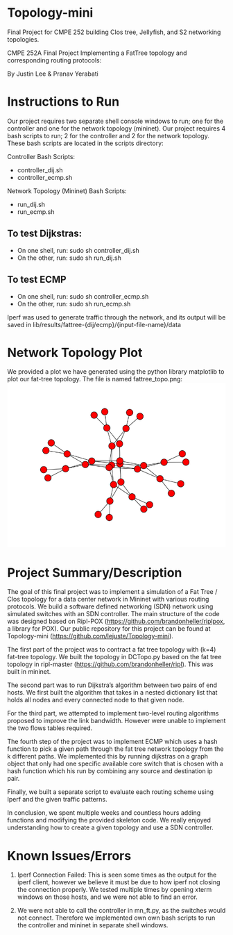 # Topology-mini
Final Project for CMPE 252 building Clos tree, Jellyfish, and S2 networking topologies.

CMPE 252A Final Project
Implementing a FatTree topology and corresponding routing protocols:

By Justin Lee & Pranav Yerabati



# Instructions to Run

Our project requires two separate shell console windows to run; one for the controller and one for the network topology (mininet). Our project requires 4 bash scripts to run; 2 for the controller and 2 for the network topology. These bash scripts are located in the scripts directory:

Controller Bash Scripts:
- controller_dij.sh
- controller_ecmp.sh

Network Topology (Mininet) Bash Scripts:
- run_dij.sh
- run_ecmp.sh

## To test Dijkstras:
- On one shell, run: sudo sh controller_dij.sh
- On the other, run: sudo sh run_dij.sh

## To test ECMP
- On one shell, run: sudo sh controller_ecmp.sh
- On the other, run: sudo sh run_ecmp.sh

Iperf was used to generate traffic through the network, and its output will be saved in lib/results/fattree-{dij/ecmp}/{input-file-name}/data

# Network Topology Plot
We provided a plot we have generated using the python library matplotlib to plot our fat-tree topology. The file is named fattree_topo.png:
![Alt text](./fattree_topo.png?raw=true "Fattree Topology Plot")


# Project Summary/Description

The goal of this final project was to implement a simulation of a  Fat Tree / Clos topology for a data center network in Mininet with various routing protocols. We build a software defined networking (SDN) network using simulated switches with an SDN controller. The main structure of the code was designed based on Ripl-POX (https://github.com/brandonheller/riplpox, a library for POX). Our public repository for this project can be found at Topology-mini (https://github.com/lejuste/Topology-mini). 

The first part of the project was to contract a fat tree topology with (k=4) fat-tree topology. We built the topology in DCTopo.py based on the fat tree topology in ripl-master (https://github.com/brandonheller/ripl). This was built in mininet.

The second part was to run Dijkstra’s algorithm between two pairs of end hosts. We first built the algorithm that takes in a nested dictionary list that holds all nodes and every connected node to that given node. 

For the third part, we attempted to implement two-level routing algorithms proposed to improve the link bandwidth. However were unable to implement the two flows tables required. 

The fourth step of the project was to implement ECMP which uses a hash function to pick a given path through the fat tree network topology from the k different paths. We implemented this by running dijkstras on a graph object that only had one specific available core switch that is chosen with a hash function which his run by combining any source and destination ip pair. 

Finally, we built a separate script to evaluate each routing scheme using Iperf and the given traffic patterns. 

In conclusion, we spent multiple weeks and countless hours adding functions and modifying the provided skeleton code. We really enjoyed understanding how to create a given topology and use a SDN controller. 


# Known Issues/Errors

1. Iperf Connection Failed: This is seen some times as the output for the iperf client, however we believe it must be due to how iperf not closing the connection properly. We tested multiple times by opening xterm windows on those hosts, and we were not able to find an error. 

2. We were not able to call the controller in mn_ft.py, as the switches would not connect. Therefore we implemented own own bash scripts to run the controller and mininet in separate shell windows. 
